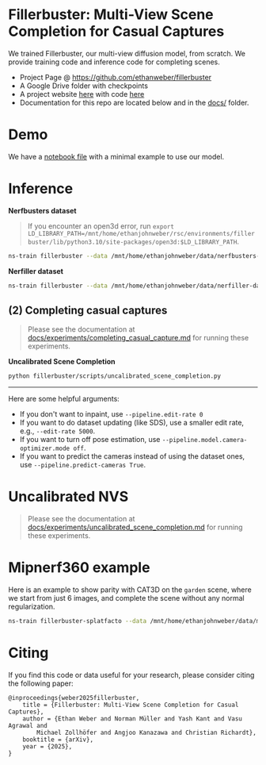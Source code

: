 # Fillerbuster: Multi-View Scene Completion for Casual Captures

We trained Fillerbuster, our multi-view diffusion model, from scratch. We provide training code and inference code for completing scenes.

- Project Page @ https://github.com/ethanweber/fillerbuster
- A Google Drive folder with checkpoints
- A project website [here](https://pages.ghe.oculus-rep.com/ethanjohnweber/fillerbuster-website/) with code [here](https://ghe.oculus-rep.com/ethanjohnweber/fillerbuster-website)
- Documentation for this repo are located below and in the [docs/](docs/) folder.

# Demo

We have a [notebook file](notebooks/sample.ipynb) with a minimal example to use our model.

# Inference

**Nerfbusters dataset**

> If you encounter an open3d error, run `export LD_LIBRARY_PATH=/mnt/home/ethanjohnweber/rsc/environments/fillerbuster/lib/python3.10/site-packages/open3d:$LD_LIBRARY_PATH`.

```bash
ns-train fillerbuster --data /mnt/home/ethanjohnweber/data/nerfbusters-dataset/picnic --output-dir /mnt/home/ethanjohnweber/nerfstudio-outputs nerfstudio-data --eval-mode filename
```

**Nerfiller dataset**

```bash
ns-train fillerbuster --data /mnt/home/ethanjohnweber/data/nerfiller-dataset/billiards --output-dir /mnt/home/ethanjohnweber/nerfstudio-outputs --pipeline.context-size 32 --pipeline.densify-num 0 --pipeline.rotation-num 0 --pipeline.vertical-num 0 --pipeline.size 256 256 --pipeline.dilate-iters 5 --pipeline.inpainter nerfiller
```

## (2) Completing casual captures

> Please see the documentation at [docs/experiments/completing_casual_capture.md](docs/experiments/completing_casual_capture.md) for running these experiments.

**Uncalibrated Scene Completion**

```bash
python fillerbuster/scripts/uncalibrated_scene_completion.py
```

<hr>

Here are some helpful arguments:

- If you don't want to inpaint, use `--pipeline.edit-rate 0`
- If you want to do dataset updating (like SDS), use a smaller edit rate, e.g.,  `--edit-rate 5000`.
- If you want to turn off pose estimation, use `--pipeline.model.camera-optimizer.mode off`.
- If you want to predict the cameras instead of using the dataset ones, use `--pipeline.predict-cameras True`.

# Uncalibrated NVS

> Please see the documentation at [docs/experiments/uncalibrated_scene_completion.md](docs/experiments/uncalibrated_scene_completion.md) for running these experiments.

# Mipnerf360 example

Here is an example to show parity with CAT3D on the `garden` scene, where we start from just 6 images, and complete the scene without any normal regularization.

```bash
ns-train fillerbuster-splatfacto --data /mnt/home/ethanjohnweber/data/mipnerf360-dataset/garden --output-dir /mnt/home/ethanjohnweber/nerfstudio-outputs --pipeline.center 0 0 -.2 --pipeline.vertical-num 2 --pipeline.vertical-min 0.0 --pipeline.rotation-num 2 --pipeline.context-size 10 --pipeline.radius 1.0 --pipeline.inner-radius 0.0 --pipeline.jitter-radius False --pipeline.conditioning-method random --pipeline.model.use-normals-regularization False --pipeline.densify-num 100 --pipeline.densify-with-original True --pipeline.jitter-vertical False --pipeline.percent-inpaint-mode equal --pipeline.exclude-conditioning-indices True colmap --colmap-path "sparse/0" --downscale-factor 8 --train-split-fraction .03 --eval-mode fraction
```

# Citing


If you find this code or data useful for your research, please consider citing the following paper:

    @inproceedings{weber2025fillerbuster,
        title = {Fillerbuster: Multi-View Scene Completion for Casual Captures},
        author = {Ethan Weber and Norman Müller and Yash Kant and Vasu Agrawal and
            Michael Zollhöfer and Angjoo Kanazawa and Christian Richardt},
        booktitle = {arXiv},
        year = {2025},
    }
